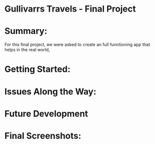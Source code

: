 # Gullivarrs Travels - Final Project

# Summary: 
For this final project, we were asked to create an full funntioning app that helps in the real world,



<!-- WEBSITE LINK HERE -->



# Getting Started: 

# Issues Along the Way:

# Future Development

# Final Screenshots: 